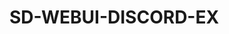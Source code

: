 <!--
 * @Author: SpenserCai
 * @Date: 2023-08-24 00:06:52
 * @version: 
 * @LastEditors: SpenserCai
 * @LastEditTime: 2023-08-24 00:07:14
 * @Description: file content
-->
# SD-WEBUI-DISCORD-EX